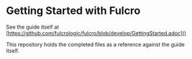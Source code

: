 # Getting Started with Fulcro

See the guide itself at [https://github.com/fulcrologic/fulcro/blob/develop/GettingStarted.adoc]()

This repository holds the completed files as a reference against the guide itself. 